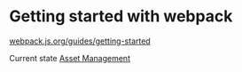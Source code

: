 # Getting started with webpack

[webpack.js.org/guides/getting-started](https://webpack.js.org/guides/getting-started/)

Current state [Asset Management](https://webpack.js.org/guides/asset-management/)